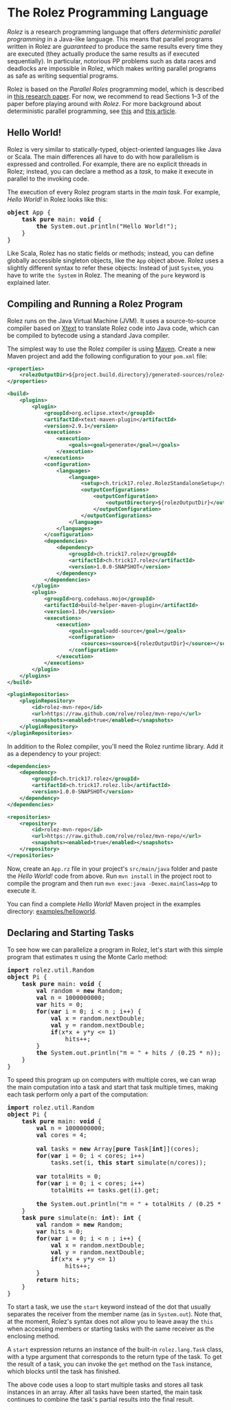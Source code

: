 # The Rolez Programming Language

*Rolez* is a research programming language that offers *deterministic parallel
programming* in a Java-like language.
This means that parallel programs written in Rolez are *guaranteed* to produce
the same results every time they are executed (they actually produce the same
results as if executed sequentially).
In particular, notorious PP problems such as data races and deadlocks are
impossible in Rolez, which makes writing parallel programs as safe as writing
sequential programs.

Rolez is based on the *Parallel Roles* programming model, which is described in
[this research paper][pr].
For now, we recommend to read Sections 1&ndash;3 of the paper before playing
around with *Rolez*.
For more background about deterministic parallel programming, see
[this][threads] and [this article][deterministic].


## Hello World!

Rolez is very similar to statically-typed, object-oriented languages like Java
or Scala.
The main differences all have to do with how parallelism is expressed and
controlled.
For example, there are no explicit threads in Rolez; instead, you can declare
a method as a *task*, to make it execute in parallel to the invoking code.

The execution of every Rolez program starts in the *main task*.
For example, *Hello World!* in Rolez looks like this:

<pre>
<strong>object</strong> App {
    <b>task pure</b> main: <b>void</b> {
        <b>the</b> System.out.println("Hello World!");
    }
}
</pre>

Like Scala, Rolez has no static fields or methods; instead, you can define
globally accessible singleton objects, like the `App` object above.
Rolez uses a slightly different syntax to refer these objects:
Instead of just `System`, you have to write `the System` in Rolez.
The meaning of the `pure` keyword is explained later.


## Compiling and Running a Rolez Program

Rolez runs on the Java Virtual Machine (JVM).
It uses a source-to-source compiler based on [Xtext][xtext] to translate Rolez
code into Java code, which can be compiled to bytecode using a standard Java
compiler.

The simplest way to use the Rolez compiler is using [Maven][mvn].
Create a new Maven project and add the following configuration to your
`pom.xml` file:

```xml
<properties>
    <rolezOutputDir>${project.build.directory}/generated-sources/rolez</rolezOutputDir>
</properties>

<build>
    <plugins>
        <plugin>
            <groupId>org.eclipse.xtext</groupId>
            <artifactId>xtext-maven-plugin</artifactId>
            <version>2.9.1</version>
            <executions>
                <execution>
                    <goals><goal>generate</goal></goals>
                </execution>
            </executions>
            <configuration>
                <languages>
                    <language>
                        <setup>ch.trick17.rolez.RolezStandaloneSetup</setup>
                        <outputConfigurations>
                            <outputConfiguration>
                                <outputDirectory>${rolezOutputDir}</outputDirectory>
                            </outputConfiguration>
                        </outputConfigurations>
                    </language>
                </languages>
            </configuration>
            <dependencies>
                <dependency>
                    <groupId>ch.trick17.rolez</groupId>
                    <artifactId>ch.trick17.rolez</artifactId>
                    <version>1.0.0-SNAPSHOT</version>
                </dependency>
            </dependencies>
        </plugin>
        <plugin>
            <groupId>org.codehaus.mojo</groupId>
            <artifactId>build-helper-maven-plugin</artifactId>
            <version>1.10</version>
            <executions>
                <execution>
                    <goals><goal>add-source</goal></goals>
                    <configuration>
                        <sources><source>${rolezOutputDir}</source></sources>
                    </configuration>
                </execution>
            </executions>
        </plugin>
    </plugins>
</build>

<pluginRepositories>
    <pluginRepository>
        <id>rolez-mvn-repo</id>
        <url>https://raw.github.com/rolve/rolez/mvn-repo/</url>
        <snapshots><enabled>true</enabled></snapshots>
    </pluginRepository>
</pluginRepositories>
```

In addition to the Rolez compiler, you'll need the Rolez runtime library.
Add it as a dependency to your project:

```xml
<dependencies>
    <dependency>
        <groupId>ch.trick17.rolez</groupId>
        <artifactId>ch.trick17.rolez.lib</artifactId>
        <version>1.0.0-SNAPSHOT</version>
    </dependency>
</dependencies>

<repositories>
    <repository>
        <id>rolez-mvn-repo</id>
        <url>https://raw.github.com/rolve/rolez/mvn-repo/</url>
        <snapshots><enabled>true</enabled></snapshots>
    </repository>
</repositories>
```

Now, create an `App.rz` file in your project's `src/main/java` folder and paste
the *Hello World!* code from above. Run `mvn install` in the project root to
compile the program and then run `mvn exec:java -Dexec.mainClass=App` to execute it.

You can find a complete *Hello World!* Maven project in the examples directory:
[examples/helloworld](https://github.com/rolve/rolez/tree/master/examples/helloworld).


## Declaring and Starting Tasks

To see how we can parallelize a program in Rolez, let's start with this simple
program that estimates π using the Monte Carlo method:

<pre>
<b>import</b> rolez.util.Random
<b>object</b> Pi {
    <b>task pure</b> main: <b>void</b> {
        <b>val</b> random = <b>new</b> Random;
        <b>val</b> n = 1000000000;
        <b>var</b> hits = 0;
        <b>for</b>(<b>var</b> i = 0; i < n ; i++) {
            <b>val</b> x = random.nextDouble;              
            <b>val</b> y = random.nextDouble;
            <b>if</b>(x*x + y*y <= 1)
                hits++;
        }
        <b>the</b> System.out.println("π = " + hits / (0.25 * n));
    }
}
</pre>

To speed this program up on computers with multiple cores, we can wrap the main
computation into a task and start that task multiple times, making each task
perform only a part of the computation:

<pre>
<b>import</b> rolez.util.Random
<b>object</b> Pi {
    <b>task pure</b> main: <b>void</b> {
        <b>val</b> n = 1000000000;
        <b>val</b> cores = 4;
        
        <b>val</b> tasks = <b>new</b> Array[<b>pure</b> Task[<b>int</b>]](cores);
        <b>for</b>(<b>var</b> i = 0; i < cores; i++)
            tasks.set(i, <b>this start</b> simulate(n/cores));
        
        <b>var</b> totalHits = 0;
        <b>for</b>(<b>var</b> i = 0; i < cores; i++)
            totalHits += tasks.get(i).get;
        
        <b>the</b> System.out.println("π = " + totalHits / (0.25 * n));
    }
    <b>task pure</b> simulate(n: <b>int</b>): <b>int</b> {
        <b>val</b> random = <b>new</b> Random;
        <b>var</b> hits = 0;
        <b>for</b>(<b>var</b> i = 0; i < n ; i++) {
            <b>val</b> x = random.nextDouble;              
            <b>val</b> y = random.nextDouble;
            <b>if</b>(x*x + y*y <= 1)
                hits++;
        }
        <b>return</b> hits;
    }
}
</pre>

To start a task, we use the `start` keyword instead of the dot that usually
separates the receiver from the member name (as in `System.out`).
Note that, at the moment, Rolez's syntax does not allow you to leave away
the `this` when accessing members or starting tasks with the same receiver as
the enclosing method.

A `start` expression returns an instance of the built-in `rolez.lang.Task`
class, with a type argument that corresponds to the return type of the task.
To get the result of a task, you can invoke the `get` method on the `Task`
instance, which blocks until the task has finished.

The above code uses a loop to start multiple tasks and stores all task instances
in an array.
After all tasks have been started, the main task continues to combine the
task's partial results into the final result.

[threads]: http://www.eecs.berkeley.edu/Pubs/TechRpts/2006/EECS-2006-1.pdf
[deterministic]: https://www.usenix.org/legacy/event/hotpar09/tech/full_papers/bocchino/bocchino_html/
[pr]: http://people.inf.ethz.ch/mfaes/publications/parallel-roles.pdf
[xtext]: http://www.eclipse.org/Xtext/
[mvn]: https://maven.apache.org/
